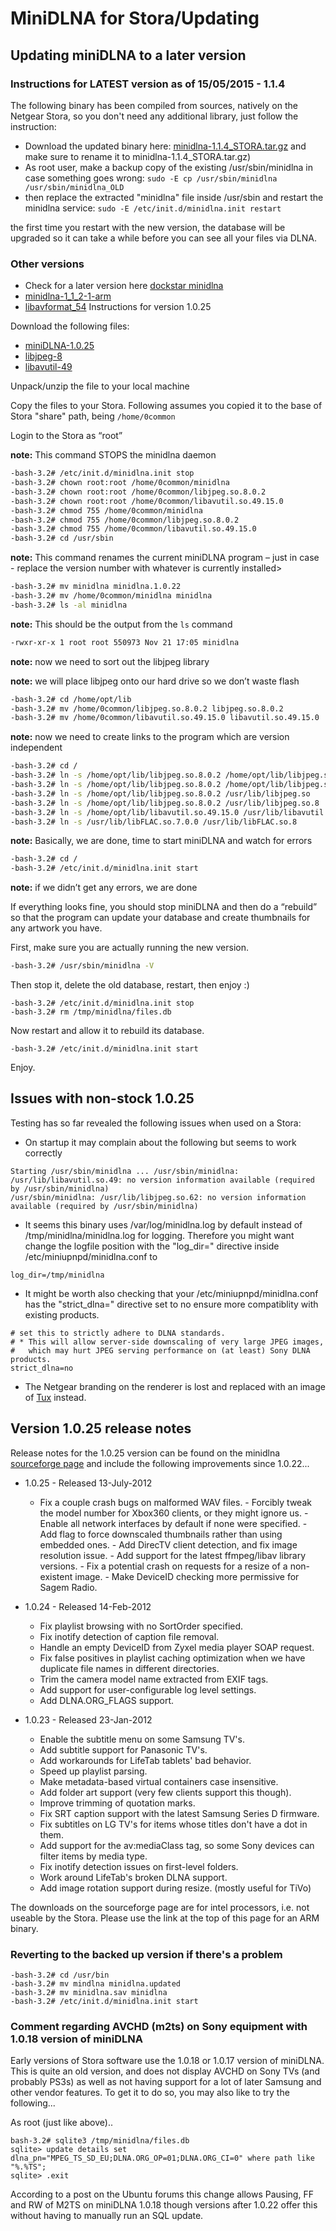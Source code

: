 # MiniDLNA for Stora/Updating

## Updating miniDLNA to a later version
### Instructions for LATEST version as of 15/05/2015 - 1.1.4

The following binary has been compiled from sources, natively on the Netgear Stora, so you don't need any additional library, just follow the instruction:

- Download the updated binary here: [minidlna-1.1.4_STORA.tar.gz](http://www.openstora.com/files/albums/userpics/10221/minidlna-1_1_4_STORA_tar.gz) and make sure to rename it to minidlna-1.1.4_STORA.tar.gz)
- As root user, make a backup copy of the existing /usr/sbin/minidlna in case something goes wrong: `sudo -E cp /usr/sbin/minidlna /usr/sbin/minidlna_OLD`
- then replace the extracted "minidlna" file inside /usr/sbin and restart the minidlna service: `sudo -E /etc/init.d/minidlna.init restart`

the first time you restart with the new version, the database will be upgraded so it can take a while before you can see all your files via DLNA.

### Other versions

- Check for a later version here [dockstar minidlna](http://schuett.io/2011/08/minidlna-dockstar-dlna-server/)
- [minidlna-1_1_2-1-arm](http://www.openstora.com/files/albums/userpics/15704/minidlna-1_1_2-1-arm.zip)
- [libavformat_54](http://www.openstora.com/files/albums/userpics/15704/libavformat_54.zip)
Instructions for version 1.0.25

Download the following files:

- [miniDLNA-1.0.25](https://web.archive.org/web/20160615040739/http://www.openstora.com/files/albums/userpics/14441/minidlna-1-0-25-compiled.zip)
- [libjpeg-8](https://web.archive.org/web/20160615040739/http://www.openstora.com/files/albums/uploads/libjpeg_so_8_0_2.zip)
- [libavutil-49](https://web.archive.org/web/20160615040739/http://www.openstora.com/files/albums/userpics/15704/libavutil_so_49_15_0.zip)

Unpack/unzip the file to your local machine

Copy the files to your Stora. Following assumes you copied it to the base of Stora "share" path, being `/home/0common`

Login to the Stora as “root”

**note:** This command STOPS the minidlna daemon
```bash
-bash-3.2# /etc/init.d/minidlna.init stop
-bash-3.2# chown root:root /home/0common/minidlna
-bash-3.2# chown root:root /home/0common/libjpeg.so.8.0.2
-bash-3.2# chown root:root /home/0common/libavutil.so.49.15.0
-bash-3.2# chmod 755 /home/0common/minidlna
-bash-3.2# chmod 755 /home/0common/libjpeg.so.8.0.2
-bash-3.2# chmod 755 /home/0common/libavutil.so.49.15.0
-bash-3.2# cd /usr/sbin
```
**note:** This command renames the current miniDLNA program – just in case - replace the version number with whatever is currently installed>
```bash
-bash-3.2# mv minidlna minidlna.1.0.22
-bash-3.2# mv /home/0common/minidlna minidlna
-bash-3.2# ls -al minidlna
```
**note:** This should be the output from the `ls` command
```bash
-rwxr-xr-x 1 root root 550973 Nov 21 17:05 minidlna
```
**note:** now we need to sort out the libjpeg library

**note:** we will place libjpeg onto our hard drive so we don’t waste flash
```bash
-bash-3.2# cd /home/opt/lib
-bash-3.2# mv /home/0common/libjpeg.so.8.0.2 libjpeg.so.8.0.2
-bash-3.2# mv /home/0common/libavutil.so.49.15.0 libavutil.so.49.15.0
```
**note:** now we need to create links to the program which are version independent
```bash
-bash-3.2# cd /
-bash-3.2# ln -s /home/opt/lib/libjpeg.so.8.0.2 /home/opt/lib/libjpeg.so
-bash-3.2# ln -s /home/opt/lib/libjpeg.so.8.0.2 /home/opt/lib/libjpeg.so.8
-bash-3.2# ln -s /home/opt/lib/libjpeg.so.8.0.2 /usr/lib/libjpeg.so
-bash-3.2# ln -s /home/opt/lib/libjpeg.so.8.0.2 /usr/lib/libjpeg.so.8
-bash-3.2# ln -s /home/opt/lib/libavutil.so.49.15.0 /usr/lib/libavutil.so.49
-bash-3.2# ln -s /usr/lib/libFLAC.so.7.0.0 /usr/lib/libFLAC.so.8
```
**note:** Basically, we are done, time to start miniDLNA and watch for errors
```bash
-bash-3.2# cd /
-bash-3.2# /etc/init.d/minidlna.init start
```
**note:** if we didn’t get any errors, we are done

If everything looks fine, you should stop miniDLNA and then do a “rebuild” so that the program can update your database and create thumbnails for any artwork you have.

First, make sure you are actually running the new version.
```bash
-bash-3.2# /usr/sbin/minidlna -V
```
Then stop it, delete the old database, restart, then enjoy :)
```
-bash-3.2# /etc/init.d/minidlna.init stop
-bash-3.2# rm /tmp/minidlna/files.db
```

Now restart and allow it to rebuild its database.
```
-bash-3.2# /etc/init.d/minidlna.init start
```
Enjoy.

## Issues with non-stock 1.0.25

Testing has so far revealed the following issues when used on a Stora:

- On startup it may complain about the following but seems to work correctly
```
Starting /usr/sbin/minidlna ... /usr/sbin/minidlna: /usr/lib/libavutil.so.49: no version information available (required by /usr/sbin/minidlna)
/usr/sbin/minidlna: /usr/lib/libjpeg.so.62: no version information available (required by /usr/sbin/minidlna)
```
- It seems this binary uses /var/log/minidlna.log by default instead of /tmp/minidlna/minidlna.log for logging. Therefore you might want change the logfile position with the "log_dir=" directive inside /etc/miniupnpd/minidlna.conf to
```
log_dir=/tmp/minidlna
```

- It might be worth also checking that your /etc/miniupnpd/minidlna.conf has the "strict_dlna=" directive set to no ensure more compatiblity with existing products.
```
# set this to strictly adhere to DLNA standards.
# * This will allow server-side downscaling of very large JPEG images,
#   which may hurt JPEG serving performance on (at least) Sony DLNA products.
strict_dlna=no
```
- The Netgear branding on the renderer is lost and replaced with an image of [Tux](http://en.wikipedia.org/wiki/Tux) instead.

## Version 1.0.25 release notes

Release notes for the 1.0.25 version can be found on the minidlna [sourceforge page](http://sourceforge.net/projects/minidlna/files/minidlna/1.0.25/) and include the following improvements since 1.0.22...

- 1.0.25 - Released 13-July-2012
  - Fix a couple crash bugs on malformed WAV files. - Forcibly tweak the model number for Xbox360 clients, or they might ignore us. - Enable all network interfaces by default if none were specified. - Add flag to force downscaled thumbnails rather than using embedded ones. - Add DirecTV client detection, and fix image resolution issue. - Add support for the latest ffmpeg/libav library versions. - Fix a potential crash on requests for a resize of a non-existent image. - Make DeviceID checking more permissive for Sagem Radio.

- 1.0.24 - Released 14-Feb-2012
  - Fix playlist browsing with no SortOrder specified.
  - Fix inotify detection of caption file removal.
  - Handle an empty DeviceID from Zyxel media player SOAP request.
  - Fix false positives in playlist caching optimization when we have duplicate file names in different directories.
  - Trim the camera model name extracted from EXIF tags.
  - Add support for user-configurable log level settings.
  - Add DLNA.ORG_FLAGS support.

- 1.0.23 - Released 23-Jan-2012
  - Enable the subtitle menu on some Samsung TV's.
  - Add subtitle support for Panasonic TV's.
  - Add workarounds for LifeTab tablets' bad behavior.
  - Speed up playlist parsing.
  - Make metadata-based virtual containers case insensitive.
  - Add folder art support (very few clients support this though).
  - Improve trimming of quotation marks.
  - Fix SRT caption support with the latest Samsung Series D firmware.
  - Fix subtitles on LG TV's for items whose titles don't have a dot in them.
  - Add support for the av:mediaClass tag, so some Sony devices can filter items by media type.
  - Fix inotify detection issues on first-level folders.
  - Work around LifeTab's broken DLNA support.
  - Add image rotation support during resize. (mostly useful for TiVo)

The downloads on the sourceforge page are for intel processors, i.e. not useable by the Stora. Please use the link at the top of this page for an ARM binary.
### Reverting to the backed up version if there's a problem
```
-bash-3.2# cd /usr/bin
-bash-3.2# mv mindlna minidlna.updated
-bash-3.2# mv minidlna.sav minidlna
-bash-3.2# /etc/init.d/minidlna.init start
```
### Comment regarding AVCHD (m2ts) on Sony equipment with 1.0.18 version of miniDLNA

Early versions of Stora software use the 1.0.18 or 1.0.17 version of miniDLNA. This is quite an old version, and does not display AVCHD on Sony TVs (and probably PS3s) as well as not having support for a lot of later Samsung and other vendor features. To get it to do so, you may also like to try the following...

As root (just like above)..
```
bash-3.2# sqlite3 /tmp/minidlna/files.db
sqlite> update details set dlna_pn="MPEG_TS_SD_EU;DLNA.ORG_OP=01;DLNA.ORG_CI=0" where path like "%.%TS";
sqlite> .exit
```
According to a post on the Ubuntu forums this change allows Pausing, FF and RW of M2TS on miniDLNA 1.0.18 though versions after 1.0.22 offer this without having to manually run an SQL update.